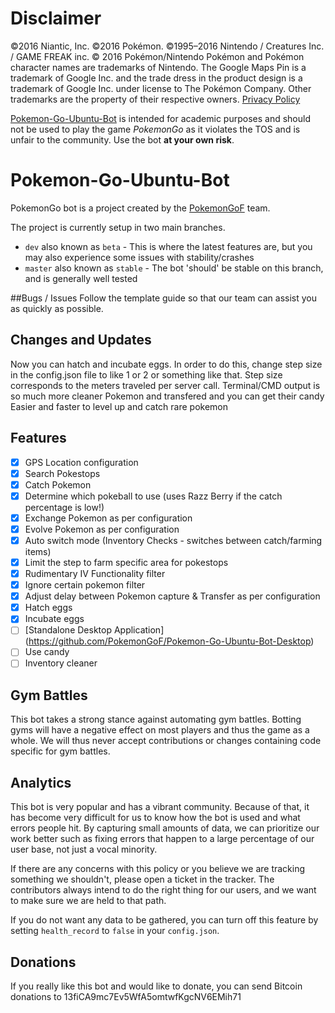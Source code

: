 # Disclaimer
©2016 Niantic, Inc. ©2016 Pokémon. ©1995–2016 Nintendo / Creatures Inc. / GAME FREAK inc. © 2016 Pokémon/Nintendo Pokémon and Pokémon character names are trademarks of Nintendo. The Google Maps Pin is a trademark of Google Inc. and the trade dress in the product design is a trademark of Google Inc. under license to The Pokémon Company. Other trademarks are the property of their respective owners.
[Privacy Policy](http://www.pokemon.com/us/privacy-policy/)

[Pokemon-Go-Ubuntu-Bot](https://github.com/n4nicolascage/Pokemon-Go-Ubuntu-Bot) is intended for academic purposes and should not be used to play the game *PokemonGo* as it violates the TOS and is unfair to the community. Use the bot **at your own risk**.


# Pokemon-Go-Ubuntu-Bot
PokemonGo bot is a project created by the [PokemonGoF](https://github.com/PokemonGoF) team.

The project is currently setup in two main branches. 
- `dev` also known as `beta` - This is where the latest features are, but you may also experience some issues with stability/crashes
- `master` also known as `stable` - The bot 'should' be stable on this branch, and is generally well tested


##Bugs / Issues
Follow the template guide so that our team can assist you as quickly as possible.


## Changes and Updates

Now you can hatch and incubate eggs. In order to do this, change step size in the config.json file to like 1 or 2 or something like that. Step size corresponds to the meters traveled per server call.
Terminal/CMD output is so much more cleaner
Pokemon and transfered and you can get their candy
Easier and faster to level up and catch rare pokemon

## Features
- [x] GPS Location configuration
- [x] Search Pokestops
- [x] Catch Pokemon
- [x] Determine which pokeball to use (uses Razz Berry if the catch percentage is low!)
- [x] Exchange Pokemon as per configuration
- [x] Evolve Pokemon as per configuration
- [x] Auto switch mode (Inventory Checks - switches between catch/farming items)
- [x] Limit the step to farm specific area for pokestops
- [x] Rudimentary IV Functionality filter
- [x] Ignore certain pokemon filter
- [x] Adjust delay between Pokemon capture & Transfer as per configuration
- [x] Hatch eggs
- [x] Incubate eggs
- [ ] [Standalone Desktop Application] (https://github.com/PokemonGoF/Pokemon-Go-Ubuntu-Bot-Desktop)
- [ ] Use candy
- [ ] Inventory cleaner

## Gym Battles
This bot takes a strong stance against automating gym battles. Botting gyms will have a negative effect on most players and thus the game as a whole. We will thus never accept contributions or changes containing code specific for gym battles.

## Analytics
This bot is very popular and has a vibrant community. Because of that, it has become very difficult for us to know how the bot is used and what errors people hit. By capturing small amounts of data, we can prioritize our work better such as fixing errors that happen to a large percentage of our user base, not just a vocal minority.


If there are any concerns with this policy or you believe we are tracking something we shouldn't, please open a ticket in the tracker. The contributors always intend to do the right thing for our users, and we want to make sure we are held to that path.

If you do not want any data to be gathered, you can turn off this feature by setting `health_record` to `false` in your `config.json`.

## Donations
If you really like this bot and would like to donate, you can send Bitcoin donations to 13fiCA9mc7Ev5WfA5omtwfKgcNV6EMih71
